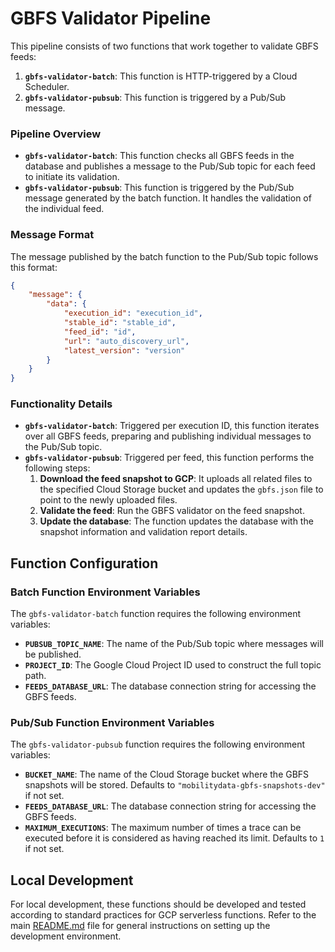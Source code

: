 # GBFS Validator Pipeline

This pipeline consists of two functions that work together to validate GBFS feeds:

1. **`gbfs-validator-batch`**: This function is HTTP-triggered by a Cloud Scheduler.
2. **`gbfs-validator-pubsub`**: This function is triggered by a Pub/Sub message.

### Pipeline Overview

- **`gbfs-validator-batch`**: This function checks all GBFS feeds in the database and publishes a message to the Pub/Sub topic for each feed to initiate its validation.
- **`gbfs-validator-pubsub`**: This function is triggered by the Pub/Sub message generated by the batch function. It handles the validation of the individual feed.

### Message Format

The message published by the batch function to the Pub/Sub topic follows this format:

```json
{
    "message": {
        "data": {
            "execution_id": "execution_id",
            "stable_id": "stable_id",
            "feed_id": "id",
            "url": "auto_discovery_url",
            "latest_version": "version"
        }            
    }
}
```

### Functionality Details

- **`gbfs-validator-batch`**: Triggered per execution ID, this function iterates over all GBFS feeds, preparing and publishing individual messages to the Pub/Sub topic.
- **`gbfs-validator-pubsub`**: Triggered per feed, this function performs the following steps:
  1. **Download the feed snapshot to GCP**: It uploads all related files to the specified Cloud Storage bucket and updates the `gbfs.json` file to point to the newly uploaded files.
  2. **Validate the feed**: Run the GBFS validator on the feed snapshot.
  3. **Update the database**: The function updates the database with the snapshot information and validation report details.

## Function Configuration

### Batch Function Environment Variables

The `gbfs-validator-batch` function requires the following environment variables:

- **`PUBSUB_TOPIC_NAME`**: The name of the Pub/Sub topic where messages will be published.
- **`PROJECT_ID`**: The Google Cloud Project ID used to construct the full topic path.
- **`FEEDS_DATABASE_URL`**: The database connection string for accessing the GBFS feeds.

### Pub/Sub Function Environment Variables

The `gbfs-validator-pubsub` function requires the following environment variables:

- **`BUCKET_NAME`**: The name of the Cloud Storage bucket where the GBFS snapshots will be stored. Defaults to `"mobilitydata-gbfs-snapshots-dev"` if not set.
- **`FEEDS_DATABASE_URL`**: The database connection string for accessing the GBFS feeds.
- **`MAXIMUM_EXECUTIONS`**: The maximum number of times a trace can be executed before it is considered as having reached its limit. Defaults to `1` if not set.

## Local Development

For local development, these functions should be developed and tested according to standard practices for GCP serverless functions. Refer to the main [README.md](../README.md) file for general instructions on setting up the development environment.
